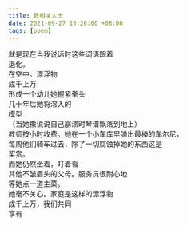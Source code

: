 ```yaml
---
title: 致相关人士
date: 2021-09-27 15:26:00 +08:00
tags: [poem]
---
```



就是现在当我说话时这些词语跟着  
退化。  
在空中。漂浮物  
成千上万  
形成一个幼儿她握紧拳头   
几十年后她将溶入的   
模型  
（当她撒谎说自己崩溃时琴谱飘落到地上）  
教师按小时收费。她在一个小车库里弹出最棒的车尔尼，  
每周他们骑车过去，除了一切腐蚀掉她的东西这是  
奖赏。  
而她仍然坐着，盯着看  
其他不皱眉头的父母。服务员很耐心地  
等她点一道主菜。  
她毫不关心。家庭是这样的漂浮物  
成千上万，我们共同  
享有  
